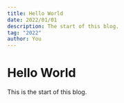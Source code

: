 ```yaml
---
title: Hello World
date: 2022/01/01
description: The start of this blog.
tag: "2022"
author: You
---
```


# Hello World

This is the start of this blog.
